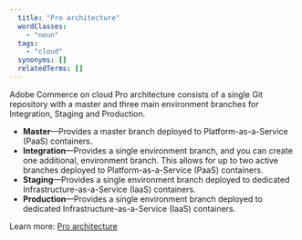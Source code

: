 ```yaml
---
  title: "Pro architecture"
  wordClasses:
    - "noun"
  tags:
    - "cloud"
  synonyms: []
  relatedTerms: []
---
```

Adobe Commerce on cloud Pro architecture consists of a single Git repository with a master and three main environment branches for Integration, Staging and Production. 

* **Master**—Provides a master branch deployed to Platform-as-a-Service (PaaS) containers.
* **Integration**—Provides a single environment branch, and you can create one additional, environment branch. This allows for up to two active branches deployed to Platform-as-a-Service (PaaS) containers.
* **Staging**—Provides a single environment branch deployed to dedicated Infrastructure-as-a-Service (IaaS) containers.
* **Production**—Provides a single environment branch deployed to dedicated Infrastructure-as-a-Service 
(IaaS) containers.

Learn more: [Pro architecture](https://devdocs.magento.com/cloud/architecture/pro-architecture.html)

